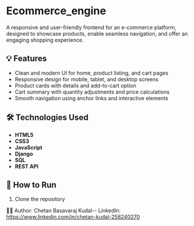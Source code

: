 # Ecommerce_engine
A responsive and user-friendly frontend for an e-commerce platform, designed to showcase products, enable seamless navigation, and offer an engaging shopping experience.

## 💡 Features

- Clean and modern UI for home, product listing, and cart pages
- Responsive design for mobile, tablet, and desktop screens
- Product cards with details and add-to-cart option
- Cart summary with quantity adjustments and price calculations
- Smooth navigation using anchor links and interactive elements

## 🛠️ Technologies Used

- **HTML5**
- **CSS3**
- **JavaScript**
- **Django**
- **SQL**
- **REST API**
## 🚀 How to Run

1. Clone the repository  

🧑‍💻 Author:
Chetan Basavaraj Kudal--
LinkedIn: https://www.linkedin.com/in/chetan-kudal-258240270
